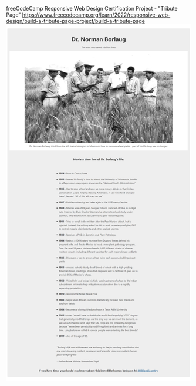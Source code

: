 freeCodeCamp Responsive Web Design Certification Project - "Tribute Page" https://www.freecodecamp.org/learn/2022/responsive-web-design/build-a-tribute-page-project/build-a-tribute-page
![tribute-page](https://github.com/kjulide/freecodecamp-tribute-page/blob/main/tribute-page.png)
